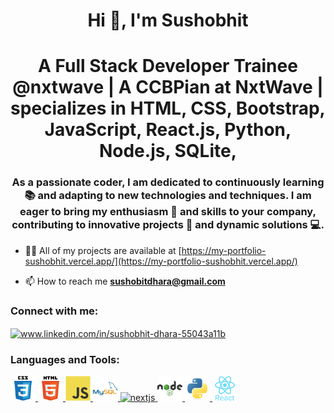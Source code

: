<h1 align="center">Hi 👋, I'm Sushobhit</h1>
<h1 align="center">A Full Stack Developer Trainee @nxtwave | A CCBPian at NxtWave | specializes in HTML, CSS, Bootstrap, JavaScript, React.js, Python, Node.js, SQLite,</h1>
<h3 align="center">As a passionate coder, I am dedicated to continuously learning 📚 and adapting to new technologies and techniques. I am eager to bring my enthusiasm 🌟 and skills to your company, contributing to innovative projects 🚀 and dynamic solutions 💻.</h3>

- 👨‍💻 All of my projects are available at [https://my-portfolio-sushobhit.vercel.app/](https://my-portfolio-sushobhit.vercel.app/)

- 📫 How to reach me **sushobitdhara@gmail.com**

<h3 align="left">Connect with me:</h3>
<p align="left">
<a href="http://www.linkedin.com/in/sushobhit-dhara-55043a11b" target="blank"><img align="center" src="https://raw.githubusercontent.com/rahuldkjain/github-profile-readme-generator/master/src/images/icons/Social/linked-in-alt.svg" alt="www.linkedin.com/in/sushobhit-dhara-55043a11b" height="30" width="40" /></a>
</p>

<h3 align="left">Languages and Tools:</h3>
<p align="left"> <a href="https://www.w3schools.com/css/" target="_blank" rel="noreferrer"> <img src="https://raw.githubusercontent.com/devicons/devicon/master/icons/css3/css3-original-wordmark.svg" alt="css3" width="40" height="40"/> </a> <a href="https://www.w3.org/html/" target="_blank" rel="noreferrer"> <img src="https://raw.githubusercontent.com/devicons/devicon/master/icons/html5/html5-original-wordmark.svg" alt="html5" width="40" height="40"/> </a> <a href="https://developer.mozilla.org/en-US/docs/Web/JavaScript" target="_blank" rel="noreferrer"> <img src="https://raw.githubusercontent.com/devicons/devicon/master/icons/javascript/javascript-original.svg" alt="javascript" width="40" height="40"/> </a> <a href="https://www.mysql.com/" target="_blank" rel="noreferrer"> <img src="https://raw.githubusercontent.com/devicons/devicon/master/icons/mysql/mysql-original-wordmark.svg" alt="mysql" width="40" height="40"/> </a> <a href="https://nextjs.org/" target="_blank" rel="noreferrer"> <img src="https://cdn.worldvectorlogo.com/logos/nextjs-2.svg" alt="nextjs" width="40" height="40"/> </a> <a href="https://nodejs.org" target="_blank" rel="noreferrer"> <img src="https://raw.githubusercontent.com/devicons/devicon/master/icons/nodejs/nodejs-original-wordmark.svg" alt="nodejs" width="40" height="40"/> </a> <a href="https://www.python.org" target="_blank" rel="noreferrer"> <img src="https://raw.githubusercontent.com/devicons/devicon/master/icons/python/python-original.svg" alt="python" width="40" height="40"/> </a> <a href="https://reactjs.org/" target="_blank" rel="noreferrer"> <img src="https://raw.githubusercontent.com/devicons/devicon/master/icons/react/react-original-wordmark.svg" alt="react" width="40" height="40"/> </a> </p>
